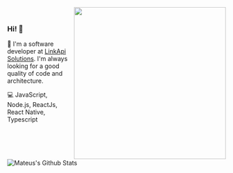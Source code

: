 <img align="right" src="https://user-images.githubusercontent.com/30202634/89540902-0da24b80-d7d4-11ea-9614-ccf4bf42dfc6.png" width="350"/>

<br/>

### Hi! 👋

🚀 I'm a software developer at [LinkApi Solutions](https://linkapi.solutions/). I'm always looking for a good quality of code and architecture.

💻 JavaScript, Node.js, ReactJs, React Native, Typescript

<br />

<img align="center" alt="Mateus's Github Stats" src="https://github-readme-stats.codestackr.vercel.app/api?username=mateus4k&show_icons=true&hide_border=true" />
